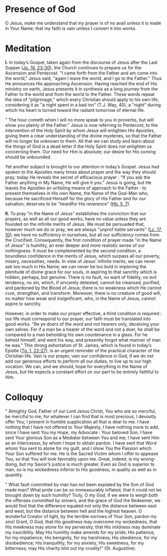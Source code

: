 # Presence of God

O Jesus, make me understand that my prayer is of no avail unless it is made in Your Name; that my faith is vain unless I convert it into works.

# Meditation

**I.** In today’s Gospel, taken again from the discourse of Jesus after the Last Supper ([Jo. 16, 23-30](https://vulgata.online/bible/Jo.16?ed=DR2&vfn=DR2.Jo.16.23-30:vs)), the Church continues to prepare us for the Ascension and Pentecost. "I came forth from the Father and am come into the world," Jesus said, "again I leave the world, and I go to the Father." Thus He announces His approaching Ascension. Having reached the end of His ministry on earth, Jesus presents it in synthesis as a long journey from the Father to the world and from the world to the Father. These words repeat the idea of "pilgrimage," which every Christian should apply to his own life, considering it as "a night spent in a bad inn" (T.J. Way, 40), a "night" during which his heart is turned toward the radiant tomorrow of eternal life.

" The hour cometh when I will no more speak to you in proverbs, but will show you plainly of the Father." Jesus is now referring to Pentecost, to the intervention of the Holy Spirit by whom Jesus will enlighten His Apostles, giving them a clear understanding of the divine mysteries, so that the Father will no longer be unknown to them. All that we can study and learn about the things of God is a dead letter if the Holy Spirit does not enlighten us concerning them. Our need for Him is absolute; our desire for His coming should be unbounded.

Yet another subject is brought to our attention in today’s Gospel. Jesus had spoken to the Apostles many times about prayer and the way they should pray; today He reveals the secret of efficacious prayer : "If you ask the Father anything in My Name, He will give it you." Jesus is going, but He leaves the Apostles an unfailing means of approach to the Father : to present themselves in His own Name, the Name of the God-Man who, because He sacrificed Himself for the glory of His Father and for our salvation, deserves to be "heardfor His reverence" ([Hb. 5, 7](https://vulgata.online/bible/Hb.5?ed=DR2&vfn=DR2.Hb.5.7:vs)).

**II.** To pray "in the Name of Jesus" establishes the conviction that our prayers, as well as all our good works, have no value unless they are founded on the infinite merits of Jesus. We must be persuaded that, however much we do or pray, we are always "unprof itable servants" ([Lc. 17, 10](https://vulgata.online/bible/Lc.17?ed=DR2&vfn=DR2.Lc.17.10:vs)); we have no sufficiency in ourselves, but all our sufficiency comes from the Crucified. Consequently, the first condition of prayer made "in the Name of Jesus" is humility, an ever deeper and more realistic sense of our nothingness. It must be complemented by the second condition, a boundless confidence in the merits of Jesus, which surpass all our poverty, misery, necessities, needs. In view of Jesus’ infinite merits, we can never ask too much in His Name; we can never be too bold in imploring the plenitude of divine grace for our souls, in aspiring to that sanctity which is hidden, perhaps, but genuine. There is no fault, no want of fidelity, no evil tendency, no sin, which, if sincerely detested, cannot be cleansed, purified, and pardoned by the Blood of Jesus; there is no weakness which He cannot cure, strengthen, and transform. Moreover, there is no creature of good will, no matter how weak and insignificant, who, in the Name of Jesus, cannot aspire to sanctity.

However, in order to make our prayer effective, a third condition is required : our life must correspond to our prayer, our faith must be translated into good works. "Be ye doers of the word and not hearers only, deceiving your own selves. For if a man be a hearer of the word and not a doer, he shall be compared to a man beholding his own countenance in a glass. For he beheld himself, and went his way, and presently forgot what manner of man he was." This strong exhortation of St. James, which is found in today’s Epistle ([Tg. 1, 22-27](https://vulgata.online/bible/Tg.1?ed=DR2&vfn=DR2.Tg.1.22-27:vs)), is an urgent reminder of the practical character of the Christian life. Vain is our prayer, vain our confidence in God, if we do not add our generous efforts to perform all our duties, to live up to our high vocation. We can, and we should, hope for everything in the Name of Jesus, but He expects a constant effort on our part to be entirely faithful to Him.

# Colloquy

" Almighty God, Father of our Lord Jesus Christ, You who are so merciful, be merciful to me, for whatever I can find that is most precious, I devoutly offer You; I present in humble supplication all that is dear to me. I have nothing that I have not offered to Your Majesty; I have nothing more to add, since I have sent You my Hope, my Advocate : Your beloved Son. I have sent Your glorious Son as a Mediator between You and me; I have sent Him as an Intercessor, by whom I hope to obtain pardon. I have sent that Word whom You sent to atone for my guilt, and I show You the Passion which Your Son suffered for me. He is the Sacred Victim whom I offer to appease You, so that You will look favorably upon me. Great, indeed, is my wrong-doing, but my Savior’s justice is much greater. Even as God is superior to man, so is my wickedness inferior to His goodness, in quality as well as in quantity.

" What fault committed by man has not been expiated by the Son of God made man? What pride can be so immeasurably inflated, that it could not be brought down by such humility? Truly, O my God, if we were to weigh both the offenses committed by sinners, and the grace of God the Redeemer, we would find that the difference equaled not only the distance between east and west, but the distance between hell and the highest heaven. O wonderful Creator of light, by the terrible sorrows of Your Son, pardon my sins! Grant, O God, that His goodness may overcome my wickedness, that His meekness may atone for my perversity, that His mildness may dominate my irascibility. May His humility make amends for my pride; His patience, for my impatience; His benignity, for my harshness; His obedience, for my disobedience; His tranquillity, for my anxiety, His sweetness, for my bitterness; may His charity blot out my cruelty!" (St. Augustine).
